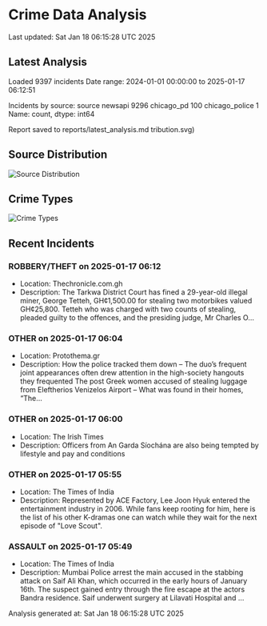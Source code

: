 # Crime Data Analysis
Last updated: Sat Jan 18 06:15:28 UTC 2025

## Latest Analysis

Loaded 9397 incidents
Date range: 2024-01-01 00:00:00 to 2025-01-17 06:12:51

Incidents by source:
source
newsapi           9296
chicago_pd         100
chicago_police       1
Name: count, dtype: int64

Report saved to reports/latest_analysis.md
tribution.svg)

## Source Distribution
![Source Distribution](images/source_distribution.svg)

## Crime Types
![Crime Types](images/crime_types.svg)

## Recent Incidents

### ROBBERY/THEFT on 2025-01-17 06:12
- Location: Thechronicle.com.gh
- Description: The Tarkwa District Court has fined a 29-year-old illegal miner, George Tetteh, GH¢1,500.00 for stealing two motorbikes valued GH¢25,800. Tetteh who was charged with two counts of stealing, pleaded guilty to the offences, and the presiding judge, Mr Charles O…


### OTHER on 2025-01-17 06:04
- Location: Protothema.gr
- Description: How the police tracked them down – The duo’s frequent joint appearances often drew attention in the high-society hangouts they frequented
The post Greek women accused of stealing luggage from Eleftherios Venizelos Airport – What was found in their homes, “The…


### OTHER on 2025-01-17 06:00
- Location: The Irish Times
- Description: Officers from An Garda Síochána are also being tempted by lifestyle and pay and conditions


### OTHER on 2025-01-17 05:55
- Location: The Times of India
- Description: Represented by ACE Factory, Lee Joon Hyuk entered the entertainment industry in 2006. While fans keep rooting for him, here is the list of his other K-dramas one can watch while they wait for the next episode of "Love Scout".


### ASSAULT on 2025-01-17 05:49
- Location: The Times of India
- Description: Mumbai Police arrest the main accused in the stabbing attack on Saif Ali Khan, which occurred in the early hours of January 16th. The suspect gained entry through the fire escape at the actors Bandra residence. Saif underwent surgery at Lilavati Hospital and …

Analysis generated at: Sat Jan 18 06:15:28 UTC 2025
